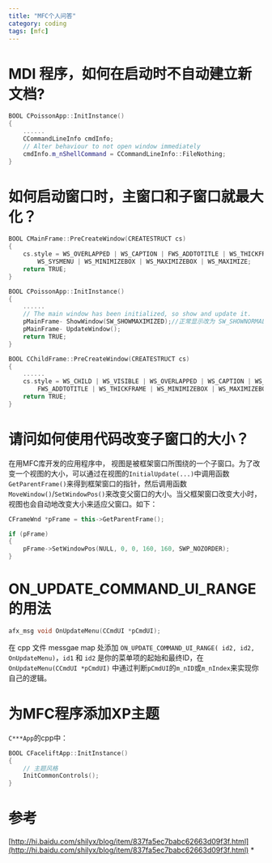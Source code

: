 ```yaml
---
title: "MFC个人问答"
category: coding
tags: [mfc]
---
```



# MDI 程序，如何在启动时不自动建立新文档?

```cpp
BOOL CPoissonApp::InitInstance()
{
    ......
    CCommandLineInfo cmdInfo;
    // Alter behaviour to not open window immediately
    cmdInfo.m_nShellCommand = CCommandLineInfo::FileNothing;
}
```


# 如何启动窗口时，主窗口和子窗口就最大化？

```cpp
BOOL CMainFrame::PreCreateWindow(CREATESTRUCT cs)
{
    cs.style = WS_OVERLAPPED | WS_CAPTION | FWS_ADDTOTITLE | WS_THICKFRAME |
        WS_SYSMENU | WS_MINIMIZEBOX | WS_MAXIMIZEBOX | WS_MAXIMIZE;
    return TRUE;
}

BOOL CPoissonApp::InitInstance()
{
    ......
    // The main window has been initialized, so show and update it.
    pMainFrame- ShowWindow(SW_SHOWMAXIMIZED);//正常显示改为 SW_SHOWNORMAL
    pMainFrame- UpdateWindow();
    return TRUE;
}

BOOL CChildFrame::PreCreateWindow(CREATESTRUCT cs)
{
    ......
    cs.style = WS_CHILD | WS_VISIBLE | WS_OVERLAPPED | WS_CAPTION | WS_SYSMENU |
        FWS_ADDTOTITLE | WS_THICKFRAME | WS_MINIMIZEBOX | WS_MAXIMIZEBOX | WS_MAXIMIZE;
    return TRUE;
} 
```


# 请问如何使用代码改变子窗口的大小？

在用MFC库开发的应用程序中， 视图是被框架窗口所围绕的一个子窗口。为了改变一个视图的大小，可以通过在视图的`InitialUpdate(...)`中调用函数`GetParentFrame()`来得到框架窗口的指针，然后调用函数`MoveWindow()`/`SetWindowPos()`来改变父窗口的大小。当父框架窗口改变大小时，视图也会自动地改变大小来适应父窗口。如下：

```cpp
CFrameWnd *pFrame = this->GetParentFrame(); 

if (pFrame)
{ 
    pFrame->SetWindowPos(NULL, 0, 0, 160, 160, SWP_NOZORDER); 
}
```

# ON_UPDATE_COMMAND_UI_RANGE的用法

```cpp
afx_msg void OnUpdateMenu(CCmdUI *pCmdUI);
```

在 cpp 文件 messgae map 处添加 `ON_UPDATE_COMMAND_UI_RANGE( id2, id2, OnUpdateMenu)`，`id1` 和 `id2` 是你的菜单项的起始和最终ID，在 `OnUpdateMenu(CCmdUI *pCmdUI)` 中通过判断`pCmdUI`的`m_nID`或`m_nIndex`来实现你自己的逻辑。


# 为MFC程序添加XP主题

`C***App`的cpp中：

```cpp
BOOL CFaceliftApp::InitInstance()
{
    // 主题风格
    InitCommonControls();
} 
```

# 参考

[http://hi.baidu.com/shilyx/blog/item/837fa5ec7babc62663d09f3f.html](http://hi.baidu.com/shilyx/blog/item/837fa5ec7babc62663d09f3f.html) *
